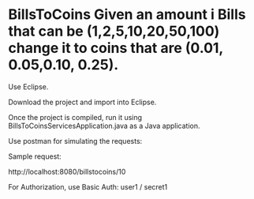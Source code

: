 # BillsToCoins Given an amount i Bills that can be (1,2,5,10,20,50,100) change it to coins that are (0.01, 0.05,0.10, 0.25).

Use Eclipse. 

Download the project and import into Eclipse.

Once the project is compiled, run it using BillsToCoinsServicesApplication.java as a Java application.

Use postman for simulating the requests:

Sample request: 

http://localhost:8080/billstocoins/10

For Authorization, use Basic Auth: user1 / secret1 
